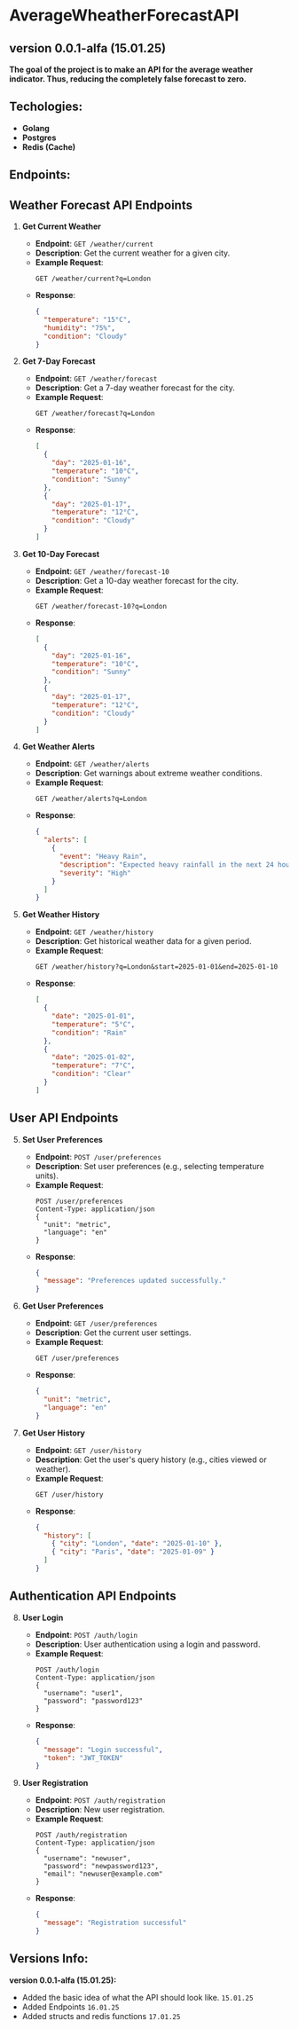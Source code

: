 # AverageWheatherForecastAPI
## version 0.0.1-alfa (15.01.25)

**The goal of the project is to make an API for the average weather indicator. Thus, reducing the completely false forecast to zero.**

## Techologies:
- **Golang**
- **Postgres**
- **Redis (Cache)**

## Endpoints:
## Weather Forecast API Endpoints
1. **Get Current Weather**
   - **Endpoint**: `GET /weather/current`
   - **Description**: Get the current weather for a given city.
   - **Example Request**:
     ```http
     GET /weather/current?q=London
     ```
   - **Response**:
     ```json
     {
       "temperature": "15°C",
       "humidity": "75%",
       "condition": "Cloudy"
     }
     ```
2. **Get 7-Day Forecast**
   - **Endpoint**: `GET /weather/forecast`
   - **Description**: Get a 7-day weather forecast for the city.
   - **Example Request**:
     ```http
     GET /weather/forecast?q=London
     ```
   - **Response**:
     ```json
     [
       {
         "day": "2025-01-16",
         "temperature": "10°C",
         "condition": "Sunny"
       },
       {
         "day": "2025-01-17",
         "temperature": "12°C",
         "condition": "Cloudy"
       }
     ]
     ```

3. **Get 10-Day Forecast**
   - **Endpoint**: `GET /weather/forecast-10`
   - **Description**: Get a 10-day weather forecast for the city.
   - **Example Request**:
     ```http
     GET /weather/forecast-10?q=London
     ```
   - **Response**:
     ```json
     [
       {
         "day": "2025-01-16",
         "temperature": "10°C",
         "condition": "Sunny"
       },
       {
         "day": "2025-01-17",
         "temperature": "12°C",
         "condition": "Cloudy"
       }
     ]
     ```

4. **Get Weather Alerts**
   - **Endpoint**: `GET /weather/alerts`
   - **Description**: Get warnings about extreme weather conditions.
   - **Example Request**:
     ```http
     GET /weather/alerts?q=London
     ```
   - **Response**:
     ```json
     {
       "alerts": [
         {
           "event": "Heavy Rain",
           "description": "Expected heavy rainfall in the next 24 hours.",
           "severity": "High"
         }
       ]
     }
     ```

4. **Get Weather History**
   - **Endpoint**: `GET /weather/history`
   - **Description**: Get historical weather data for a given period.
   - **Example Request**:
     ```http
     GET /weather/history?q=London&start=2025-01-01&end=2025-01-10
     ```
   - **Response**:
     ```json
     [
       {
         "date": "2025-01-01",
         "temperature": "5°C",
         "condition": "Rain"
       },
       {
         "date": "2025-01-02",
         "temperature": "7°C",
         "condition": "Clear"
       }
     ]
     ```

## User API Endpoints
5. **Set User Preferences**
   - **Endpoint**: `POST /user/preferences`
   - **Description**: Set user preferences (e.g., selecting temperature units).
   - **Example Request**:
     ```http
     POST /user/preferences
     Content-Type: application/json
     {
       "unit": "metric",
       "language": "en"
     }
     ```
   - **Response**:
     ```json
     {
       "message": "Preferences updated successfully."
     }
     ```

6. **Get User Preferences**
   - **Endpoint**: `GET /user/preferences`
   - **Description**: Get the current user settings.
   - **Example Request**:
     ```http
     GET /user/preferences
     ```
   - **Response**:
     ```json
     {
       "unit": "metric",
       "language": "en"
     }
     ```


7. **Get User History**
   - **Endpoint**: `GET /user/history`
   - **Description**: Get the user's query history (e.g., cities viewed or weather).
   - **Example Request**:
     ```http
     GET /user/history
     ```
   - **Response**:
     ```json
     {
       "history": [
         { "city": "London", "date": "2025-01-10" },
         { "city": "Paris", "date": "2025-01-09" }
       ]
     }
     ```

## Authentication API Endpoints

8. **User Login**
   - **Endpoint**: `POST /auth/login`
   - **Description**: User authentication using a login and password.
   - **Example Request**:
     ```http
     POST /auth/login
     Content-Type: application/json
     {
       "username": "user1",
       "password": "password123"
     }
     ```
   - **Response**:
     ```json
     {
       "message": "Login successful",
       "token": "JWT_TOKEN"
     }
     ```

9. **User Registration**
   - **Endpoint**: `POST /auth/registration`
   - **Description**: New user registration.
   - **Example Request**:
     ```http
     POST /auth/registration
     Content-Type: application/json
     {
       "username": "newuser",
       "password": "newpassword123",
       "email": "newuser@example.com"
     }
     ```
   - **Response**:
     ```json
     {
       "message": "Registration successful"
     }
     ```

## Versions Info:
**version 0.0.1-alfa (15.01.25):**
- Added the basic idea of what the API should look like. `15.01.25`
- Added Endpoints `16.01.25`
- Added structs and redis functions `17.01.25`
